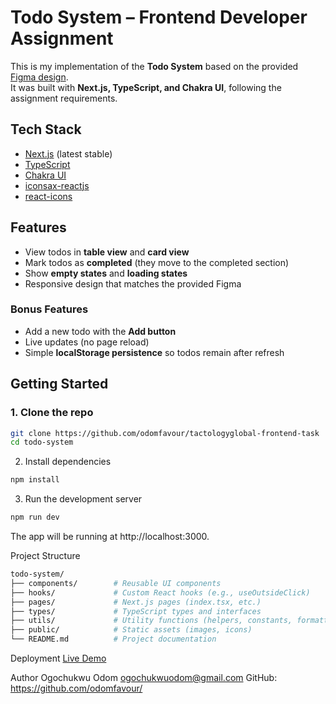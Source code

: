 # Todo System – Frontend Developer Assignment

This is my implementation of the **Todo System** based on the provided [Figma design](https://www.figma.com/design/y5jco2weGtIH3sdy6BVyMW/T-GLOBAL-TEST?node-id=2001-57594).  
It was built with **Next.js, TypeScript, and Chakra UI**, following the assignment requirements.

## Tech Stack

- [Next.js](https://nextjs.org/) (latest stable)
- [TypeScript](https://www.typescriptlang.org/)
- [Chakra UI](https://chakra-ui.com/)
- [iconsax-reactjs](https://www.npmjs.com/package/iconsax-react)
- [react-icons](https://react-icons.github.io/react-icons/)

## Features

- View todos in **table view** and **card view**
- Mark todos as **completed** (they move to the completed section)
- Show **empty states** and **loading states**
- Responsive design that matches the provided Figma

### Bonus Features

- Add a new todo with the **Add button**
- Live updates (no page reload)
- Simple **localStorage persistence** so todos remain after refresh

## Getting Started

### 1. Clone the repo

```bash
git clone https://github.com/odomfavour/tactologyglobal-frontend-task
cd todo-system
```

2. Install dependencies

```bash
npm install
```

3. Run the development server

```bash
npm run dev
```

The app will be running at http://localhost:3000.

Project Structure

```bash
todo-system/
├── components/        # Reusable UI components
├── hooks/             # Custom React hooks (e.g., useOutsideClick)
├── pages/             # Next.js pages (index.tsx, etc.)
├── types/             # TypeScript types and interfaces
├── utils/             # Utility functions (helpers, constants, formatters)
├── public/            # Static assets (images, icons)
└── README.md          # Project documentation
```

Deployment
[Live Demo](https://tactologyglobal-frontend-task-ogochukwu.vercel.app/)

Author
Ogochukwu Odom
ogochukwuodom@gmail.com
GitHub: https://github.com/odomfavour/

